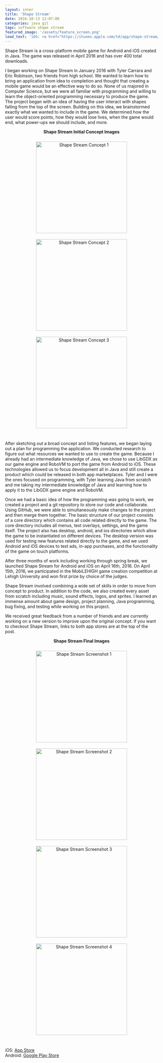 ```yaml
---
layout: inner
title: 'Shape Stream'
date: 2016-10-13 12:07:00
categories: java git
tags: software shape stream
featured_image: '/assets/feature_screen.png'
lead_text: 'iOS: <a href="https://itunes.apple.com/td/app/shape-stream/id1095099500?mt=8">App Store</a> -- Android: <a href="https://play.google.com/store/apps/details?id=com.tea.game&hl=en">Google Play Store</a>'
---
```


Shape Stream is a cross-platform mobile game for Android and iOS created in Java. The game was released in April 2016 and has over 400 total downloads.

I began working on Shape Stream in January 2016 with Tyler Carrara and Eric Robinson, two friends from high school. We wanted to learn how to bring an application from idea to completion and thought that creating a mobile game would be an effective way to do so. None of us majored in Computer Science, but we were all familiar with programming and willing to learn the object-oriented programming necessary to produce the game. The project began with an idea of having the user interact with shapes falling from the top of the screen. Building on this idea, we brainstormed exactly what we wanted to include in the game. We determined how the user would score points, how they would lose lives, when the game would end, what power-ups we should include, and more.

<div style="text-align: center;">
  <p style="font-weight: bold">Shape Stream Initial Concept Images</p>
</div>
<div style="text-align: center;">
  <img src="/assets/concept-image1.png" alt="Shape Stream Concept 1" style="width: 300px; padding: 10px"/>
  <img src="/assets/concept-image2.png" alt="Shape Stream Concept 2" style="width: 300px; padding: 10px"/>
  <img src="/assets/concept-image3.png" alt="Shape Stream Concept 3" style="width: 300px; padding: 10px"/>
</div>
<br/>

After sketching out a broad concept and listing features, we began laying out a plan for programming the application. We conducted research to figure out what resources we wanted to use to create the game. Because I already had an intermediate knowledge of Java, we chose to use LibGDX as our game engine and RoboVM to port the game from Android to iOS. These technologies allowed us to focus development all in Java and still create a product which could be released in both app marketplaces. Tyler and I were the ones focused on programming, with Tyler learning Java from scratch and me taking my intermediate knowledge of Java and learning how to apply it to the LibGDX game engine and RoboVM.

Once we had a basic idea of how the programming was going to work, we created a project and a git repository to store our code and collaborate. Using GitHub, we were able to simultaneously make changes to the project and then merge them together. The basic structure of our project consists of a core directory which contains all code related directly to the game. The core directory includes all menus, text overlays, settings, and the game itself. The project also has desktop, android, and ios directories which allow the game to be instantiated on different devices. The desktop version was used for testing new features related directly to the game, and we used Android and iOS devices to test ads, in-app purchases, and the functionality of the game on touch platforms.

After three months of work including working through spring break, we launched Shape Stream for Android and iOS on April 16th, 2016. On April 15th, 2016, we participated in the MobiLEHIGH game creation competition at Lehigh University and won first prize by choice of the judges.

Shape Stream involved combining a wide set of skills in order to move from concept to product. In addition to the code, we also created every asset from scratch including music, sound effects, logos, and sprites. I learned an immense amount about game design, project planning, Java programming, bug fixing, and testing while working on this project.

We received great feedback from a number of friends and are currently working on a new version to improve upon the original concept. If you want to checkout Shape Stream, links to both app stores are at the top of the post.

<div style="text-align: center;">
  <p style="font-weight: bold">Shape Stream Final Images</p>
</div>
<div style="text-align: center;">
  <img src="/assets/ShapeStreamScreenshot1.png" alt="Shape Stream Screenshot 1" style="width: 300px; padding: 10px"/>
  <img src="/assets/ShapeStreamScreenshot3.png" alt="Shape Stream Screenshot 2" style="width: 300px; padding: 10px"/>
  <img src="/assets/ShapeStreamScreenshot4.png" alt="Shape Stream Screenshot 3" style="width: 300px; padding: 10px"/>
  <img src="/assets/ShapeStreamScreenshot5.png" alt="Shape Stream Screenshot 4" style="width: 300px; padding: 10px"/>
</div>
<br/>

iOS: [App Store](https://itunes.apple.com/td/app/shape-stream/id1095099500?mt=8) <br/>
Android: [Google Play Store](https://play.google.com/store/apps/details?id=com.tea.game&hl=en)
